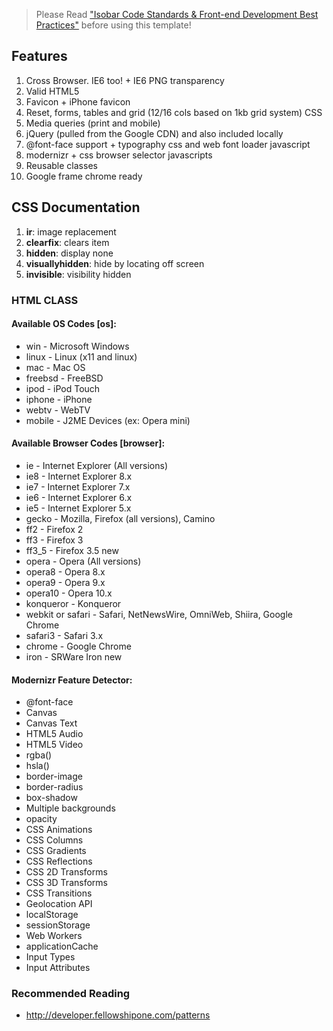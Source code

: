 > Please Read ["Isobar Code Standards & Front-end Development Best Practices"][1] before using this template!
 
[1]: http://molecularvoices.molecular.com/standards/


## Features

 1. Cross Browser. IE6 too!  + IE6 PNG transparency
 2. Valid HTML5
 3. Favicon + iPhone favicon 
 4. Reset, forms, tables and grid (12/16 cols based on 1kb grid system) CSS
 5. Media queries (print and mobile)
 6. jQuery (pulled from the Google CDN) and also included locally
 7. @font-face support + typography css and web font loader javascript
 8. modernizr + css browser selector javascripts
 9. Reusable classes
 10. Google frame chrome ready


## CSS Documentation ##

1. **ir**: image replacement
2. **clearfix**: clears item
3. **hidden**: display none
4. **visuallyhidden**: hide by locating off screen
5. **invisible**: visibility hidden


### HTML CLASS 

#### Available OS Codes [os]:

  - win - Microsoft Windows
  - linux - Linux (x11 and linux)
  - mac - Mac OS
  - freebsd - FreeBSD
  - ipod - iPod Touch
  - iphone - iPhone
  - webtv - WebTV
  - mobile - J2ME Devices (ex: Opera mini)

#### Available Browser Codes [browser]:

  - ie - Internet Explorer (All versions)
  - ie8 - Internet Explorer 8.x
  - ie7 - Internet Explorer 7.x
  - ie6 - Internet Explorer 6.x
  - ie5 - Internet Explorer 5.x
  - gecko - Mozilla, Firefox (all versions), Camino
  - ff2 - Firefox 2
  - ff3 - Firefox 3
  - ff3_5 - Firefox 3.5 new
  - opera - Opera (All versions)
  - opera8 - Opera 8.x
  - opera9 - Opera 9.x
  - opera10 - Opera 10.x
  - konqueror - Konqueror
  - webkit or safari - Safari, NetNewsWire, OmniWeb, Shiira, Google Chrome
  - safari3 - Safari 3.x
  - chrome - Google Chrome
  - iron - SRWare Iron new

#### Modernizr Feature Detector:

  -  @font-face
  - Canvas
  - Canvas Text
  - HTML5 Audio
  - HTML5 Video
  - rgba()
  - hsla()
  - border-image
  - border-radius
  - box-shadow
  - Multiple backgrounds
  - opacity
  - CSS Animations
  - CSS Columns
  - CSS Gradients
  - CSS Reflections
  - CSS 2D Transforms
  - CSS 3D Transforms
  - CSS Transitions
  - Geolocation API
  - localStorage
  - sessionStorage
  - Web Workers
  - applicationCache
  - Input Types
  - Input Attributes


### Recommended Reading ###

- <http://developer.fellowshipone.com/patterns>